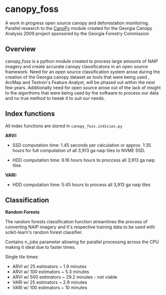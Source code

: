 # canopy_foss

A work in progress open source canopy and deforestation monitoring. Parallel
research to the [CanoPy](https://github.com/HuidaeCho/canopy) module created
for the Georgia Canopy Analysis 2009 project sponsored by the Georgia Forestry
Commission

## Overview

canopy_foss is a python module created to process large amounts of NAIP
imagery and create accurate canopy classificatons in an open source
framework. Need for an open source classification system arose during the
creation of the Georgia canopy dataset as tools that were being used
, ArcMap and Textron's Feature Analyst, will be phased out within the next
few years. Additionally need for open source arose out of the lack of
insight to the algorthims that were being used by the software to
process our data and no true method to tweak it to suit our needs.

## Index functions

All index functions are stored in `canopy_foss.indicies.py`

**ARVI:** 

* SSD computation time: 1.45 seconds per calculation or approx. 1:35 hours 
  for full computation of all 3,913 ga naip tiles to NVME SSD. 

* HDD computation time: 6.16 hours hours to proccess all 3,913 ga naip tiles

**VARI:** 

* HDD computation time: 5:45 hours to process all 3,913 ga naip tiles

 
## Classification 

**Random Forests**

The random forests classification function streamlines the process of
converting NAIP imagery and it's respective training data to be used with
scikit-learn's random forest classifier.  

Contains n_jobs parameter allowing for parallel processing across the CPU
 making it ideal due to faster times.

Single tile times:
- ARVI w/ 25 estimators ~ 1.9 minutes
- ARVI w/ 100 estimators ~ 5.3 minutes
- ARVI w/ 500 estimators ~ 29.2 minutes - not viable
- VARI w/ 25 estimators ~ 2.9 minutes
- VARI w/ 100 estimators ~ 10 minutes
